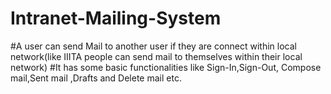# Intranet-Mailing-System
#A user can send Mail to another user if they are connect within local network(like IIITA people can send mail to themselves within their local network)
#It has some basic functionalities like Sign-In,Sign-Out, Compose mail,Sent mail ,Drafts and Delete mail etc.
